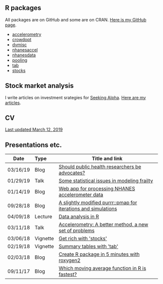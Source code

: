 ## R packages

All packages are on GitHub and some are on CRAN. [Here is my GitHub page](https://github.com/vandomed).

* [accelerometry](https://cran.r-project.org/web/packages/accelerometry/index.html) <br>
* [crowdopt](https://github.com/vandomed/crowdopt) <br>
* [dvmisc](https://cran.r-project.org/web/packages/dvmisc/index.html) <br>
* [nhanesaccel](https://github.com/vandomed/nhanesaccel) <br>
* [nhanesdata](https://github.com/vandomed/nhanesdata) <br>
* [pooling](https://cran.r-project.org/web/packages/pooling/index.html) <br>
* [tab](https://cran.r-project.org/web/packages/tab/index.html) <br>
* [stocks](https://cran.r-project.org/web/packages/stocks/index.html) <br>

## Stock market analysis

I write articles on investment srategies for [Seeking Alpha](https://seekingalpha.com/). [Here are my articles](https://seekingalpha.com/author/dane-van-domelen/articles#articles).

## CV

[Last updated March 12, 2019](https://vandomed.github.io/dane_vandomelen_3_12_19.html)

## Presentations etc.

Date     | Type     | Title and link
---      | :---     | ---
03/16/19 | Blog     | [Should public health researchers be advocates?](vandomed.github.io/publichealth_advocates.html)
01/29/19 | Talk     | [Some statistical issues in modeling frailty](vandomed.github.io/eba_1_28_19.pdf)
01/14/19 | Blog     | [Web app for processing NHANES accelerometer data](vandomed.github.io/process_nhanes_app.html)
09/28/18 | Blog     | [A slightly modified purrr::pmap for iterations and simulations](https://vandomed.github.io/iterate_9_29_18.html)
04/09/18 | Lecture  | [Data analysis in R](https://vandomed.github.io/analysis_lecture_2018.pdf)
03/11/18 | Talk     | [Accelerometry: A better method, a new set of problems](https://sites.duke.edu/diss2017/files/2017/09/S3B_dane_slides.pdf) 
03/06/18 | Vignette | [Get rich with 'stocks'](https://vandomed.github.io/stocks.html) 
02/19/18 | Vignette | [Summary tables with 'tab'](https://vandomed.github.io/tab.html) 
02/03/18 | Blog     | [Create R package in 5 minutes with roxygen2](https://vandomed.github.io/build_rpackage.html) 
09/11/17 | Blog     | [Which moving average function in R is fastest?](https://vandomed.github.io/moving_averages.html)
